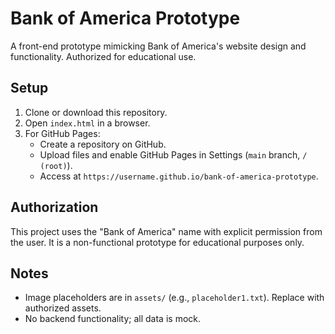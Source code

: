 # Bank of America Prototype

A front-end prototype mimicking Bank of America's website design and functionality. Authorized for educational use.

## Setup
1. Clone or download this repository.
2. Open `index.html` in a browser.
3. For GitHub Pages:
   - Create a repository on GitHub.
   - Upload files and enable GitHub Pages in Settings (`main` branch, `/ (root)`).
   - Access at `https://username.github.io/bank-of-america-prototype`.

## Authorization
This project uses the "Bank of America" name with explicit permission from the user. It is a non-functional prototype for educational purposes only.

## Notes
- Image placeholders are in `assets/` (e.g., `placeholder1.txt`). Replace with authorized assets.
- No backend functionality; all data is mock.
